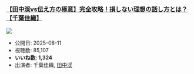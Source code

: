 ### [【田中渓vs伝え方の極意】完全攻略！損しない理想の話し方とは？【千葉佳織】](https://www.youtube.com/watch?v=XY72m-v_Jbw)
[![](https://img.youtube.com/vi/XY72m-v_Jbw/sddefault.jpg)](https://www.youtube.com/watch?v=XY72m-v_Jbw)
-   公開日: 2025-08-11
-   視聴数: 85,107
-   **いいね数: 1,324**
-   出演者: 千葉佳織, [田中渓](/rehacq_fan/people/田中渓 "wikilink")
